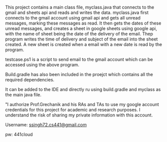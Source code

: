 This project contains a main class file, myclass.java that connects to the gmail and sheets api and reads and writes the data.
myclass.java first connects to the gmail account using gmail api and gets all unread messages, marking these messages as read. It then gets the dates of these unread messages, and creates a sheet in google sheets using google api, with the name of sheet being the date of the delivery of the email. Thep program writes the time of delivery and subject of the email into the sheet created.
A new sheet is created when a email with a new date is read by the program.

testcase.ps1 is a script to send email to the gmail account which can be accessed using the above program.

Build.gradle has also been included in the proejct which contains all the required dependencies. 

It can be added to the IDE and directly ru using build.gradle and myclass as the main java file. 





"I authorize Prof.Grechanik and his RAs and TAs to use my google account credentials for this project for academic and research purposes. I understand the risk of sharing my private information with this account.

Username: ssingh72.cs441@gmail.com

pw: 441cloud